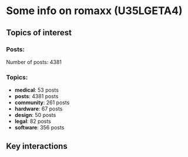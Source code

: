 # Some info on romaxx (U35LGETA4)


## Topics of interest

### Posts: 

Number of posts: 4381

### Topics:

* __medical__: 53 posts
* __posts__: 4381 posts
* __community__: 261 posts
* __hardware__: 67 posts
* __design__: 50 posts
* __legal__: 82 posts
* __software__: 356 posts

## Key interactions 

